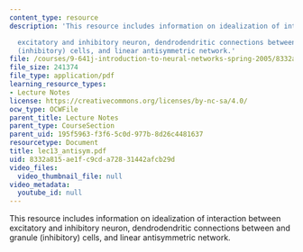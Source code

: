 ```yaml
---
content_type: resource
description: 'This resource includes information on idealization of interaction between

  excitatory and inhibitory neuron, dendrodendritic connections between and granule
  (inhibitory) cells, and linear antisymmetric network.'
file: /courses/9-641j-introduction-to-neural-networks-spring-2005/8332a815ae1fc9cda72831442afcb29d_lec13_antisym.pdf
file_size: 241374
file_type: application/pdf
learning_resource_types:
- Lecture Notes
license: https://creativecommons.org/licenses/by-nc-sa/4.0/
ocw_type: OCWFile
parent_title: Lecture Notes
parent_type: CourseSection
parent_uid: 195f5963-f3f6-5c0d-977b-8d26c4481637
resourcetype: Document
title: lec13_antisym.pdf
uid: 8332a815-ae1f-c9cd-a728-31442afcb29d
video_files:
  video_thumbnail_file: null
video_metadata:
  youtube_id: null
---
```

This resource includes information on idealization of interaction between
excitatory and inhibitory neuron, dendrodendritic connections between and granule (inhibitory) cells, and linear antisymmetric network.